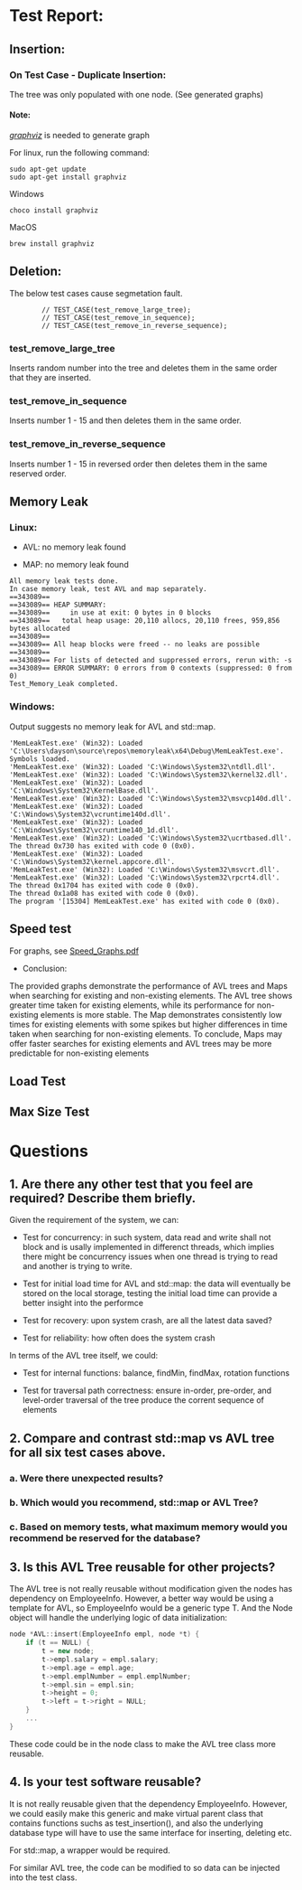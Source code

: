 # Test Report:

## Insertion:

### On Test Case - Duplicate Insertion: 

The tree was only populated with one node.  (See generated graphs)

#### Note: 

[*graphviz*](https://graphviz.org) is needed to generate graph

For linux, run the following command:
``` linux
sudo apt-get update
sudo apt-get install graphviz
```
Windows
```
choco install graphviz
```
MacOS
```
brew install graphviz
```

## Deletion:

The below test cases cause segmetation fault.

```
        // TEST_CASE(test_remove_large_tree);
        // TEST_CASE(test_remove_in_sequence);
        // TEST_CASE(test_remove_in_reverse_sequence);
```

### test_remove_large_tree

Inserts random number into the tree and deletes them in the same order that they are inserted.

### test_remove_in_sequence

Inserts number 1 - 15 and then deletes them in the same order.

### test_remove_in_reverse_sequence

Inserts number 1 - 15 in reversed order then deletes them in the same reserved order.


## Memory Leak

### Linux:

- AVL: no memory leak found

- MAP: no memory leak found

```
All memory leak tests done.
In case memory leak, test AVL and map separately.
==343089== 
==343089== HEAP SUMMARY:
==343089==     in use at exit: 0 bytes in 0 blocks
==343089==   total heap usage: 20,110 allocs, 20,110 frees, 959,856 bytes allocated
==343089== 
==343089== All heap blocks were freed -- no leaks are possible
==343089== 
==343089== For lists of detected and suppressed errors, rerun with: -s
==343089== ERROR SUMMARY: 0 errors from 0 contexts (suppressed: 0 from 0)
Test_Memory_Leak completed.
```

### Windows:

Output suggests no memory leak for AVL and std::map.

```
'MemLeakTest.exe' (Win32): Loaded 'C:\Users\dayson\source\repos\memoryleak\x64\Debug\MemLeakTest.exe'. Symbols loaded.
'MemLeakTest.exe' (Win32): Loaded 'C:\Windows\System32\ntdll.dll'. 
'MemLeakTest.exe' (Win32): Loaded 'C:\Windows\System32\kernel32.dll'. 
'MemLeakTest.exe' (Win32): Loaded 'C:\Windows\System32\KernelBase.dll'. 
'MemLeakTest.exe' (Win32): Loaded 'C:\Windows\System32\msvcp140d.dll'. 
'MemLeakTest.exe' (Win32): Loaded 'C:\Windows\System32\vcruntime140d.dll'. 
'MemLeakTest.exe' (Win32): Loaded 'C:\Windows\System32\vcruntime140_1d.dll'. 
'MemLeakTest.exe' (Win32): Loaded 'C:\Windows\System32\ucrtbased.dll'. 
The thread 0x730 has exited with code 0 (0x0).
'MemLeakTest.exe' (Win32): Loaded 'C:\Windows\System32\kernel.appcore.dll'. 
'MemLeakTest.exe' (Win32): Loaded 'C:\Windows\System32\msvcrt.dll'. 
'MemLeakTest.exe' (Win32): Loaded 'C:\Windows\System32\rpcrt4.dll'. 
The thread 0x1704 has exited with code 0 (0x0).
The thread 0x1a08 has exited with code 0 (0x0).
The program '[15304] MemLeakTest.exe' has exited with code 0 (0x0).
```


## Speed test 

For graphs, see [Speed_Graphs.pdf](./Speed_Graphs.pdf)

- Conclusion: 

The provided graphs demonstrate the performance of AVL trees and Maps when searching for existing and non-existing elements. 
The AVL tree shows greater time taken for existing elements, while its performance for non-existing elements is more stable. 
The Map demonstrates consistently low times for existing elements with some spikes but higher differences in time taken when searching for non-existing elements.
To conclude, Maps may offer faster searches for existing elements and AVL trees may be more predictable for non-existing elements 

## Load Test


## Max Size Test






# Questions

## 1. Are there any other test that you feel are required? Describe them briefly.

Given the requirement of the system, we can:

- Test for concurrency: in such system, data read and write shall not block and is usally implemented in differenct threads, which implies there might be concurrency issues when one thread is trying to read and another is trying to write.

- Test for initial load time for AVL and std::map: the data will eventually be stored on the local storage, testing the initial load time can provide a better insight into the performce

- Test for recovery: upon system crash, are all the latest data saved?

- Test for reliability: how often does the system crash

In terms of the AVL tree itself, we could:

- Test for internal functions: balance, findMin, findMax, rotation functions

- Test for traversal path correctness: ensure in-order, pre-order, and level-order traversal of the tree produce the corrent sequence of elements



## 2. Compare and contrast std::map vs AVL tree for all six test cases above.

### a. Were there unexpected results?

### b. Which would you recommend, std::map or AVL Tree?  

### c. Based on memory tests, what maximum memory would you recommend be reserved for the database?

## 3. Is this AVL Tree reusable for other projects?

The AVL tree is not really reusable without modification given the nodes has dependency on EmployeeInfo. However, a better way would be using a template for AVL, so EmployeeInfo would be a generic type T. And the Node object will handle the underlying logic of data initialization:

```cpp
node *AVL::insert(EmployeeInfo empl, node *t) {
    if (t == NULL) {
        t = new node;
        t->empl.salary = empl.salary;
        t->empl.age = empl.age;
        t->empl.emplNumber = empl.emplNumber;
        t->empl.sin = empl.sin;
        t->height = 0;
        t->left = t->right = NULL;
    }
    ... 
}
```

These code could be in the node class to make the AVL tree class more reusable.


## 4. Is your test software reusable?

It is not really reusable given that the dependency EmployeeInfo. However, we could easily make this generic and make virtual parent class that contains functions suchs as test_insertion(), and also the underlying database type will have to use the same interface for inserting, deleting etc.

For std::map, a wrapper would be required.

For similar AVL tree, the code can be modified to so data can be injected into the test class.

